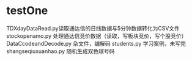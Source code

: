 # testOne
TDXdayDataRead.py读取通达信的日线数据与5分钟数据转化为CSV文件
stockopenamo.py  处理通达信竞价数据（读取，写板块竞价，写个股竞价）
DataCcodeandDecode.py  杂文件，编解码
students.py    学习案例，未写完
shangseqiuxuanhao.py   随机生成双色球号码
